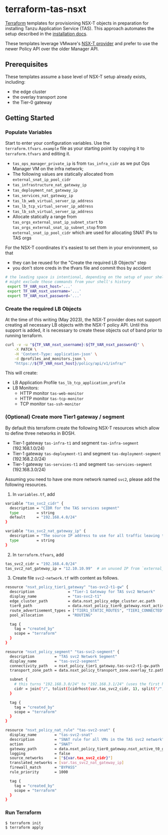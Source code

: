 # terraform-tas-nsxt

[Terraform](https://www.terraform.io) templates for provisioning NSX-T objects
in preparation for installing Tanzu Application Service (TAS). This approach
automates the setup described in the
[installation docs](https://docs.vmware.com/en/VMware-Tanzu-Application-Service/2.13/tas-for-vms/vsphere-nsx-t.html).

These templates leverage VMware's
[NSX-T provider](https://registry.terraform.io/providers/vmware/nsxt/latest/docs)
and prefer to use the newer Policy API over the older Manager API.

## Prerequisites

These templates assume a base level of NSX-T setup already exists, including:

- the edge cluster
- the overlay transport zone
- the Tier-0 gateway

## Getting Started

### Populate Variables

Start to enter your configuration variables. Use the `terraform.tfvars.example`
file as your starting point by copying it to `terraform.tfvars` and editing it.

- `tas_ops_manager_private_ip` is from `tas_infra_cidr` as we put Ops Manager VM on the infra network;
- The following values are statically allocated from `external_snat_ip_pool_cidr`
 - `tas_infrastructure_nat_gateway_ip`
 - `tas_deployment_nat_gateway_ip`
 - `tas_services_nat_gateway_ip`
 - `tas_lb_web_virtual_server_ip_address`
 - `tas_lb_tcp_virtual_server_ip_address`
 - `tas_lb_ssh_virtual_server_ip_address`
- Allocate statically a range from `tas_orgs_external_snat_ip_subnet_start` to `tas_orgs_external_snat_ip_subnet_stop` from `external_snat_ip_pool_cidr` which are used for allocating SNAT IPs to TAS orgs

For the NSX-T coordinates it's easiest to set them in your environment, so that

- they can be reused for the "Create the required LB Objects" step
- you don't store creds in the tfvars file and commit thos by accident

```bash
# the leading space is intentional, depending on the setup of your shell it
# might exclude those commands from your shell's history
 export TF_VAR_nsxt_host='...'
 export TF_VAR_nsxt_username='...'
 export TF_VAR_nsxt_password='...'
```

### Create the required LB Objects

At the time of this writing (May 2023), the NSX-T provider does not support
creating all necessary LB objects with the NSX-T policy API. Until this support
is added, it is necessary to create these objects out of band prior to running
terraform.

```bash
curl -v -u "${TF_VAR_nsxt_username}:${TF_VAR_nsxt_password}" \
    -X PATCH \
    -H 'Content-Type: application-json' \
    -d @profiles_and_monitors.json \
    "https://${TF_VAR_nsxt_host}/policy/api/v1/infra/"
```

This will create:

- LB Application Profile `tas_lb_tcp_application_profile`
- LB Monitors:
  - HTTP monitor `tas-web-monitor`
  - HTTP monitor `tas-tcp-monitor`
  - TCP monitor `tas-ssh-monitor`

### (Optional) Create more Tier1 gateway / segment

By default this terraform create the following NSX-T resources which allow to define three networks in BOSH.

- Tier-1 gateway `tas-infra-t1` and segment `tas-infra-segment` (192.168.1.0/24)
- Tier-1 gateway `tas-deployment-t1` and segment `tas-deployment-segment` (192.168.2.0/24)
- Tier-1 gateway `tas-services-t1` and segment `tas-services-segment` (192.168.3.0/24)

Assuming you need to have one more network named `svc2`, please add the following resources.

1. In `variables.tf`, add

```bash
variable "tas_svc2_cidr" {
  description = "CIDR for the TAS services segment"
  type        = string
  default     = "192.168.4.0/24"
}

variable "tas_svc2_nat_gateway_ip" {
  description = "The source IP address to use for all traffic leaving the TAS svc2 network"
  type        = string
}
```

2. In `terraform.tfvars`, add

```bash
tas_svc2_cidr = "192.168.4.0/24"
tas_svc2_nat_gateway_ip = "12.10.10.99"  # an unused IP from `external_snat_ip_pool_cidr`
```

3. Create file `svc2-network.tf` with content as follows.

```bash
resource "nsxt_policy_tier1_gateway" "tas-svc2-t1-gw" {
  description               = "Tier-1 Gateway for TAS svc2 Network"
  display_name              = "tas-svc2-t1"
  edge_cluster_path         = data.nsxt_policy_edge_cluster.ec.path
  tier0_path                = data.nsxt_policy_tier0_gateway.nsxt_active_t0_gateway.path
  route_advertisement_types = ["TIER1_STATIC_ROUTES", "TIER1_CONNECTED", "TIER1_NAT", "TIER1_LB_VIP", "TIER1_LB_SNAT"]
  pool_allocation           = "ROUTING"

  tag {
    tag = "created_by"
    scope = "terraform"
  }
}

resource "nsxt_policy_segment" "tas-svc2-segment" {
  description         = "TAS svc2 Network Segment"
  display_name        = "tas-svc2-segment"
  connectivity_path   = nsxt_policy_tier1_gateway.tas-svc2-t1-gw.path
  transport_zone_path = data.nsxt_policy_transport_zone.overlay_tz.path

  subnet {
    # this turns "192.168.3.0/24" to "192.168.3.1/24" (uses the first host in the CIDR)
    cidr = join("/", tolist([cidrhost(var.tas_svc2_cidr, 1), split("/", var.tas_svc2_cidr)[1]]))
  }

  tag {
    tag = "created_by"
    scope = "terraform"
  }
}

resource "nsxt_policy_nat_rule" "tas-svc2-snat" {
  display_name        = "tas-svc2-snat"
  description         = "SNAT rule for all VMs in the TAS svc2 network"
  action              = "SNAT"
  gateway_path        = data.nsxt_policy_tier0_gateway.nsxt_active_t0_gateway.path
  logging             = false
  source_networks     = ["${var.tas_svc2_cidr}"]
  translated_networks = [var.tas_svc2_nat_gateway_ip]
  firewall_match      = "BYPASS"
  rule_priority       = 1000

  tag {
    tag = "created_by"
    scope = "terraform"
  }
}
```

### Run Terraform

```bash
$ terraform init
$ terraform apply
```
